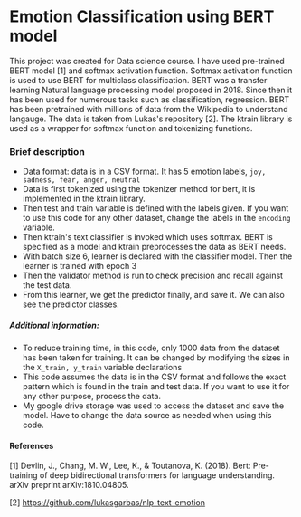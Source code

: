 # Emotion Classification using BERT model
This project was created for Data science course. I have used pre-trained BERT model [1] and softmax activation function. Softmax activation function is used to use BERT 
for multiclass classification. BERT was a transfer learning Natural language processing model proposed in 2018. Since then it has been used for numerous tasks such as classification, regression. BERT has been pretrained with millions of data from the Wikipedia to 
understand langauge.
The data is taken from Lukas's repository [2]. The ktrain library is used as a wrapper for softmax function and tokenizing functions. 
### Brief description
- Data format: data is in a CSV format. It has 5 emotion labels, ```joy, sadness, fear, anger, neutral```
- Data is first tokenized using the tokenizer method for bert, it is implemented in the ktrain library.  
- Then test and train variable is defined with the labels given. If you want to use this code for any other dataset, change the labels in the ```encoding``` variable.
- Then ktrain's text classifier is invoked which uses softmax. BERT is specified as a model and ktrain preprocesses the data as BERT needs.
- With batch size 6, learner is declared with the classifier model. Then the learner is trained with epoch 3
- Then the validator method is run to check precision and recall against the test data.
- From this learner, we get the predictor finally, and save it. We can also see the predictor classes. 

##### Additional information:
- To reduce training time, in this code, only 1000 data from the dataset has been taken for training. It can be changed by modifying the sizes in the
```X_train, y_train``` variable declarations
- This code assumes the data is in the CSV format and follows the exact pattern which is found in the train and test data. If you want to use it for any other purpose, process 
the data. 
- My google drive storage was used to access the dataset and save the model. Have to change the data source as needed when using this code. 

#### References
[1] Devlin, J., Chang, M. W., Lee, K., & Toutanova, K. (2018). Bert: Pre-training of deep bidirectional transformers for language understanding. arXiv preprint 
arXiv:1810.04805.

[2] https://github.com/lukasgarbas/nlp-text-emotion

